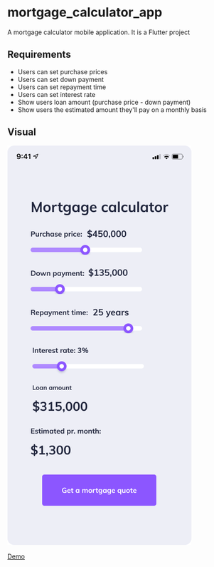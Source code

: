 # mortgage_calculator_app

A mortgage calculator mobile application. It is a Flutter project

## Requirements

- Users can set purchase prices
- Users can set down payment
- Users can set repayment time
- Users can set interest rate
- Show users loan amount (purchase price - down payment)
- Show users the estimated amount they'll pay on a monthly basis

## Visual

![WireFrame](assets/mortage_calculator_wireframe.png)


[Demo](assets/demo.gif)